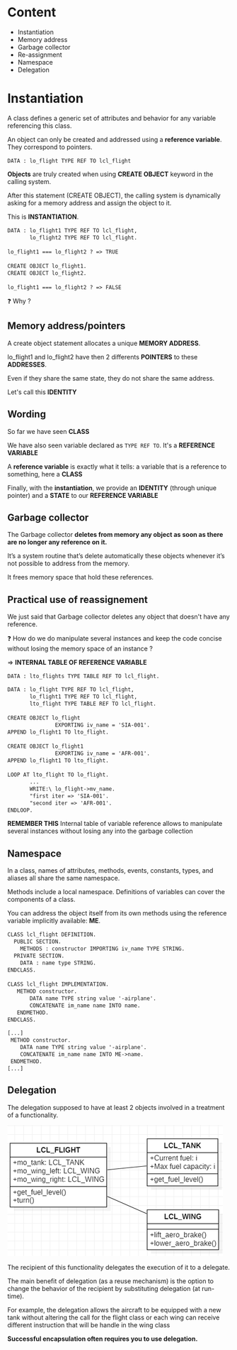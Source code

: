 # Content

- Instantiation
- Memory address
- Garbage collector
- Re-assignment
- Namespace
- Delegation

# Instantiation
A class defines a generic set of attributes and behavior for any variable referencing this class.

An object can only be created and addressed using a **reference variable**. They correspond to pointers.
```
DATA : lo_flight TYPE REF TO lcl_flight
```
**Objects** are truly created when using **CREATE OBJECT** keyword in the calling system. 

After this statement (CREATE OBJECT), the calling system is dynamically asking for a memory address and assign the object to it.

This is **INSTANTIATION**.

```
DATA : lo_flight1 TYPE REF TO lcl_flight,
       lo_flight2 TYPE REF TO lcl_flight.
       
lo_flight1 === lo_flight2 ? => TRUE

CREATE OBJECT lo_flight1.
CREATE OBJECT lo_flight2.

lo_flight1 === lo_flight2 ? => FALSE
```

:question: Why ?

## Memory address/pointers

A create object statement allocates a unique **MEMORY ADDRESS**.

lo_flight1 and lo_flight2 have then 2 differents **POINTERS** to these **ADDRESSES**.

Even if they share the same state, they do not share the same address.

Let's call this **IDENTITY**

## Wording

So far we have seen **CLASS** 

We have also seen variable declared as ```TYPE REF TO```. It's a **REFERENCE VARIABLE**

A **reference variable** is exactly what it tells: a variable that is a reference to something, here a **CLASS**

Finally, with the **instantiation**, we provide an **IDENTITY** (through unique pointer) and a **STATE** to our **REFERENCE VARIABLE**

## Garbage collector

The Garbage collector **deletes from memory any object as soon as there are no longer any reference on it.** 

It’s a system routine that’s delete automatically these objects whenever it’s not possible to address from the memory. 

It frees memory space that hold these references.

## Practical use of reassignement

We just said that Garbage collector deletes any object that doesn't have any reference.

:question: How do we do manipulate several instances and keep the code concise without losing the memory space of an instance ?

=> **INTERNAL TABLE OF REFERENCE VARIABLE**

```
DATA : lto_flights TYPE TABLE REF TO lcl_flight.
```

```
DATA : lo_flight TYPE REF TO lcl_flight,
       lo_flight1 TYPE REF TO lcl_flight,
       lto_flight TYPE TABLE REF TO lcl_flight.

CREATE OBJECT lo_flight
               EXPORTING iv_name = 'SIA-001'.
APPEND lo_flight1 TO lto_flight.

CREATE OBJECT lo_flight1
               EXPORTING iv_name = 'AFR-001'.
APPEND lo_flight1 TO lto_flight.

LOOP AT lto_flight TO lo_flight.
       ...
       WRITE:\ lo_flight->mv_name.
       "first iter => 'SIA-001'.
       "second iter => 'AFR-001'.
ENDLOOP.
```
**REMEMBER THIS** Internal table of variable reference allows to manipulate several instances without losing any into the garbage collection

## Namespace

In a class, names of attributes, methods, events, constants, types, and aliases all share the same namespace.

Methods include a local namespace. Definitions of variables can cover the components of a class.

You can address the object itself from its own methods using the reference variable implicitly available: **ME**.

```
CLASS lcl_flight DEFINITION.
  PUBLIC SECTION.
    METHODS : constructor IMPORTING iv_name TYPE STRING.
  PRIVATE SECTION.
    DATA : name type STRING.
ENDCLASS.

CLASS lcl_flight IMPLEMENTATION.
   METHOD constructor.
       DATA name TYPE string value '-airplane'.
       CONCATENATE im_name name INTO name. 
   ENDMETHOD.
ENDCLASS.
```
```
[...]
 METHOD constructor.
    DATA name TYPE string value '-airplane'.
    CONCATENATE im_name name INTO ME->name. 
 ENDMETHOD.
[...]
```

## Delegation

The delegation supposed to have at least 2 objects involved in a treatment of a functionality.

![Delegation](../img/delegation.png)

The recipient of this functionality delegates the execution of it to a delegate.

The main benefit of delegation (as a reuse mechanism) is the option to change the behavior of the recipient by substituting delegation (at run-time). 

For example, the delegation allows the aircraft to be equipped with a new tank without altering the call for the flight class or each wing can receive different instruction that will be handle in the wing class

**Successful encapsulation often requires you to use delegation.**

